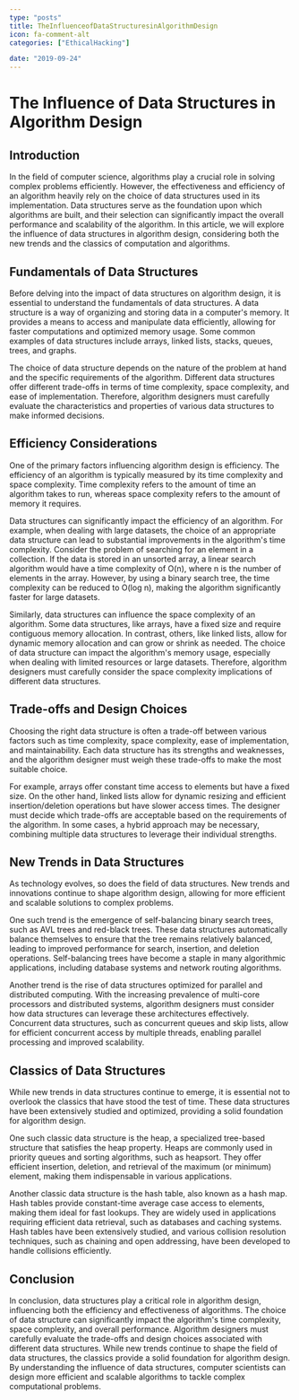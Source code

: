 ```yaml
---
type: "posts"
title: TheInfluenceofDataStructuresinAlgorithmDesign
icon: fa-comment-alt
categories: ["EthicalHacking"]

date: "2019-09-24"
---
```




# The Influence of Data Structures in Algorithm Design

## Introduction

In the field of computer science, algorithms play a crucial role in solving complex problems efficiently. However, the effectiveness and efficiency of an algorithm heavily rely on the choice of data structures used in its implementation. Data structures serve as the foundation upon which algorithms are built, and their selection can significantly impact the overall performance and scalability of the algorithm. In this article, we will explore the influence of data structures in algorithm design, considering both the new trends and the classics of computation and algorithms.

## Fundamentals of Data Structures

Before delving into the impact of data structures on algorithm design, it is essential to understand the fundamentals of data structures. A data structure is a way of organizing and storing data in a computer's memory. It provides a means to access and manipulate data efficiently, allowing for faster computations and optimized memory usage. Some common examples of data structures include arrays, linked lists, stacks, queues, trees, and graphs.

The choice of data structure depends on the nature of the problem at hand and the specific requirements of the algorithm. Different data structures offer different trade-offs in terms of time complexity, space complexity, and ease of implementation. Therefore, algorithm designers must carefully evaluate the characteristics and properties of various data structures to make informed decisions.

## Efficiency Considerations

One of the primary factors influencing algorithm design is efficiency. The efficiency of an algorithm is typically measured by its time complexity and space complexity. Time complexity refers to the amount of time an algorithm takes to run, whereas space complexity refers to the amount of memory it requires.

Data structures can significantly impact the efficiency of an algorithm. For example, when dealing with large datasets, the choice of an appropriate data structure can lead to substantial improvements in the algorithm's time complexity. Consider the problem of searching for an element in a collection. If the data is stored in an unsorted array, a linear search algorithm would have a time complexity of O(n), where n is the number of elements in the array. However, by using a binary search tree, the time complexity can be reduced to O(log n), making the algorithm significantly faster for large datasets.

Similarly, data structures can influence the space complexity of an algorithm. Some data structures, like arrays, have a fixed size and require contiguous memory allocation. In contrast, others, like linked lists, allow for dynamic memory allocation and can grow or shrink as needed. The choice of data structure can impact the algorithm's memory usage, especially when dealing with limited resources or large datasets. Therefore, algorithm designers must carefully consider the space complexity implications of different data structures.

## Trade-offs and Design Choices

Choosing the right data structure is often a trade-off between various factors such as time complexity, space complexity, ease of implementation, and maintainability. Each data structure has its strengths and weaknesses, and the algorithm designer must weigh these trade-offs to make the most suitable choice.

For example, arrays offer constant time access to elements but have a fixed size. On the other hand, linked lists allow for dynamic resizing and efficient insertion/deletion operations but have slower access times. The designer must decide which trade-offs are acceptable based on the requirements of the algorithm. In some cases, a hybrid approach may be necessary, combining multiple data structures to leverage their individual strengths.

## New Trends in Data Structures

As technology evolves, so does the field of data structures. New trends and innovations continue to shape algorithm design, allowing for more efficient and scalable solutions to complex problems.

One such trend is the emergence of self-balancing binary search trees, such as AVL trees and red-black trees. These data structures automatically balance themselves to ensure that the tree remains relatively balanced, leading to improved performance for search, insertion, and deletion operations. Self-balancing trees have become a staple in many algorithmic applications, including database systems and network routing algorithms.

Another trend is the rise of data structures optimized for parallel and distributed computing. With the increasing prevalence of multi-core processors and distributed systems, algorithm designers must consider how data structures can leverage these architectures effectively. Concurrent data structures, such as concurrent queues and skip lists, allow for efficient concurrent access by multiple threads, enabling parallel processing and improved scalability.

## Classics of Data Structures

While new trends in data structures continue to emerge, it is essential not to overlook the classics that have stood the test of time. These data structures have been extensively studied and optimized, providing a solid foundation for algorithm design.

One such classic data structure is the heap, a specialized tree-based structure that satisfies the heap property. Heaps are commonly used in priority queues and sorting algorithms, such as heapsort. They offer efficient insertion, deletion, and retrieval of the maximum (or minimum) element, making them indispensable in various applications.

Another classic data structure is the hash table, also known as a hash map. Hash tables provide constant-time average case access to elements, making them ideal for fast lookups. They are widely used in applications requiring efficient data retrieval, such as databases and caching systems. Hash tables have been extensively studied, and various collision resolution techniques, such as chaining and open addressing, have been developed to handle collisions efficiently.

## Conclusion

In conclusion, data structures play a critical role in algorithm design, influencing both the efficiency and effectiveness of algorithms. The choice of data structure can significantly impact the algorithm's time complexity, space complexity, and overall performance. Algorithm designers must carefully evaluate the trade-offs and design choices associated with different data structures. While new trends continue to shape the field of data structures, the classics provide a solid foundation for algorithm design. By understanding the influence of data structures, computer scientists can design more efficient and scalable algorithms to tackle complex computational problems.